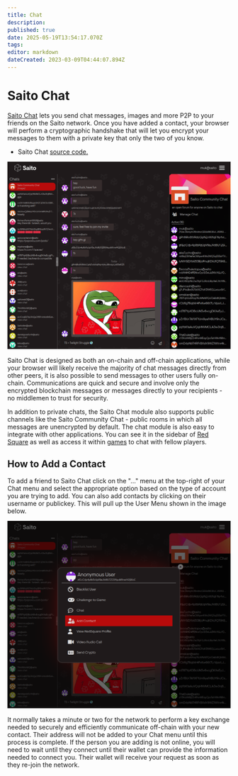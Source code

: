 ```yaml
---
title: Chat
description: 
published: true
date: 2025-05-19T13:54:17.070Z
tags: 
editor: markdown
dateCreated: 2023-03-09T04:44:07.894Z
---
```


# Saito Chat

[Saito Chat](https://saito.io/chat/) lets you send chat messages, images and more P2P to your friends on the Saito network. Once you have added a contact, your browser will perform a cryptographic handshake that will let you encrypt your messages to them with a private key that only the two of you know.

- Saito Chat [source code.](https://github.com/SaitoTech/saito-lite-rust/tree/master/mods/chat)

![chat-aug-2024.png](/chat-aug-2024.png)

Saito Chat is designed as both an on-chain and off-chain applications, while your browser will likely receive the majority of chat messages directly from other peers, it is also possible to send messages to other users fully on-chain. Communications are quick and secure and involve only the encrypted blockchain messages or messages directly to your recipients - no middlemen to trust for security.

In addition to private chats, the Saito Chat module also supports public channels like the Saito Community Chat - public rooms in which all messages are unencrypted by default. The chat module is also easy to integrate with other applications. You can see it in the sidebar of [Red Square](/tech/applications/redsquare) as well as access it within [games](/tech/applications/arcade) to chat with fellow players.

## How to Add a Contact

To add a friend to Saito Chat click on the "..." menu at the top-right of your Chat menu and select the appropriate option based on the type of account you are trying to add. You can also add contacts by clicking on their username or publickey. This will pull up the User Menu shown in the image below.

![chat-private.png](/chat-private.png)

It normally takes a minute or two for the network to perform a key exchange needed to securely and efficiently communicate off-chain with your new contact. Their address will not be added to your Chat menu until this process is complete. If the person you are adding is not online, you will need to wait until they connect until their wallet can provide the information needed to connect you. Their wallet will receive your request as soon as they re-join the network.

